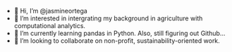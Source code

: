 - 👋 Hi, I’m @jasmineortega
- 👀 I’m interested in intergrating my background in agriculture with computational analytics.
- 🌱 I’m currently learning pandas in Python. Also, still figuring out Github...
- 💞️ I’m looking to collaborate on non-profit, sustainability-oriented work.

<!---
jasmineortega/jasmineortega is a ✨ special ✨ repository because its `README.md` (this file) appears on your GitHub profile.
You can click the Preview link to take a look at your changes.
--->
